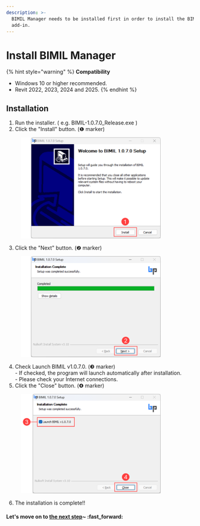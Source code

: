 ```yaml
---
description: >-
  BIMIL Manager needs to be installed first in order to install the BIMIL
  add-in.
---
```


# Install BIMIL Manager

{% hint style="warning" %}
**Compatibility**

* Windows 10 or higher recommended.
* Revit 2022, 2023, 2024 and 2025.
{% endhint %}

## Installation

1. Run the installer. ( e.g. BIMIL-1.0.7.0\_Release.exe )
2. Click the "Install" button.  (❶ marker)&#x20;

<figure><img src="../.gitbook/assets/Install 1.png" alt="" width="375"><figcaption></figcaption></figure>

3. Click the "Next" button. (❷ marker)&#x20;

<figure><img src="../.gitbook/assets/Install 2.png" alt="" width="375"><figcaption></figcaption></figure>

4. Check Launch BIMIL v1.0.7.0. (❸ marker)\
   \- If checked, the program will launch automatically after installation.\
   \- Please check your Internet connections.
5. Click the "Close" button. (❹ marker)&#x20;

<figure><img src="../.gitbook/assets/install 3.png" alt="" width="375"><figcaption></figcaption></figure>

6. The installation is complete!!&#x20;

#### Let's move on to [the next step](how-to-install-the-add-in.md)\~ :fast\_forward:&#x20;

